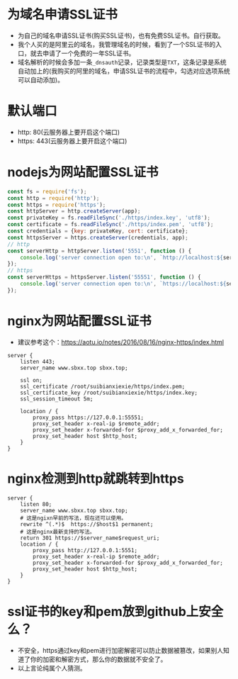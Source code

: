 # 为域名申请SSL证书
* 为自己的域名申请SSL证书(购买SSL证书)，也有免费SSL证书。自行获取。
* 我个人买的是阿里云的域名，我管理域名的时候，看到了一个SSL证书的入口，就去申请了一个免费的一年SSL证书。
* 域名解析的时候会多加一条```_dnsauth```记录，记录类型是```TXT```，这条记录是系统自动加上的(我购买的阿里的域名，申请SSL证书的流程中，勾选对应选项系统可以自动添加)。

# 默认端口
* http: 80(云服务器上要开启这个端口)
* https: 443(云服务器上要开启这个端口)

# nodejs为网站配置SSL证书
```javascript
const fs = require('fs');
const http = require('http');
const https = require('https');
const httpServer = http.createServer(app);
const privateKey = fs.readFileSync('./https/index.key', 'utf8');
const certificate = fs.readFileSync('./https/index.pem', 'utf8');
const credentials = {key: privateKey, cert: certificate};
const httpsServer = https.createServer(credentials, app);
// http
const serverHttp = httpServer.listen('5551', function () {
    console.log('server connection open to:\n', `http://localhost:${serverHttp.address().port}`);
});
// https
const serverHttps = httpsServer.listen('55551', function () {
    console.log('server connection open to:\n', `https://localhost:${serverHttps.address().port}`);
});
```

# nginx为网站配置SSL证书
* 建议参考这个：https://aotu.io/notes/2016/08/16/nginx-https/index.html
```
server {
    listen 443;
    server_name www.sbxx.top sbxx.top;

    ssl on;
    ssl_certificate /root/suibianxiexie/https/index.pem;
    ssl_certificate_key /root/suibianxiexie/https/index.key;
    ssl_session_timeout 5m;

    location / {
        proxy_pass https://127.0.0.1:55551;
        proxy_set_header x-real-ip $remote_addr;
        proxy_set_header x-forwarded-for $proxy_add_x_forwarded_for;
        proxy_set_header host $http_host;
    }
}
```

# nginx检测到http就跳转到https
```
server {
    listen 80;
    server_name www.sbxx.top sbxx.top;
    # 这是ngixn早前的写法，现在还可以使用。
    rewrite ^(.*)$  https://$host$1 permanent;
    # 这是nginx最新支持的写法。
    return 301 https://$server_name$request_uri;
    location / {
        proxy_pass http://127.0.0.1:5551;
        proxy_set_header x-real-ip $remote_addr;
        proxy_set_header x-forwarded-for $proxy_add_x_forwarded_for;
        proxy_set_header host $http_host;
    }
}
```

# ssl证书的key和pem放到github上安全么？
* 不安全，https通过key和pem进行加密解密可以防止数据被篡改，如果别人知道了你的加密和解密方式，那么你的数据就不安全了。
* 以上言论纯属个人猜测。

